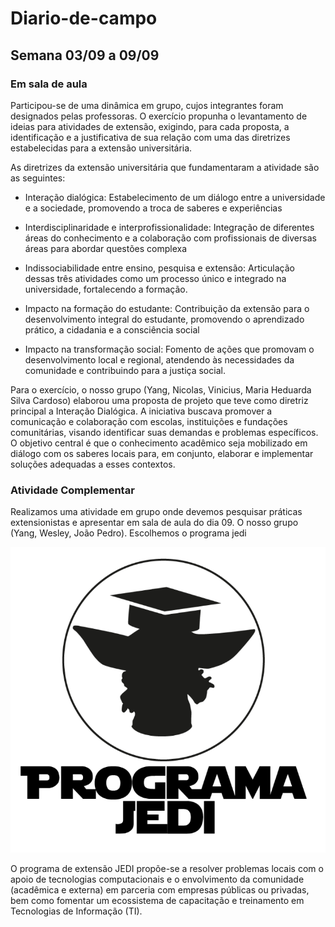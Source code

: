 # Diario-de-campo

## Semana 03/09 a 09/09

### Em sala de aula

Participou-se de uma dinâmica em grupo, cujos integrantes foram designados pelas professoras. O exercício propunha o levantamento de ideias para atividades de extensão, exigindo, para cada proposta, a identificação e a justificativa de sua relação com uma das diretrizes estabelecidas para a extensão universitária.

As diretrizes da extensão universitária que fundamentaram a atividade são as seguintes:

- Interação dialógica: Estabelecimento de um diálogo entre a universidade e a sociedade, promovendo a troca de saberes e experiências

- Interdisciplinaridade e interprofissionalidade: Integração de diferentes áreas do conhecimento e a colaboração com profissionais de diversas áreas para abordar questões complexa

- Indissociabilidade entre ensino, pesquisa e extensão: Articulação dessas três atividades como um processo único e integrado na universidade, fortalecendo a formação. 

- Impacto na formação do estudante: Contribuição da extensão para o desenvolvimento integral do estudante, promovendo o aprendizado prático, a cidadania e a consciência social

- Impacto na transformação social: Fomento de ações que promovam o desenvolvimento local e regional, atendendo às necessidades da comunidade e contribuindo para a justiça social.

Para o exercício, o nosso grupo (Yang, Nicolas, Vinicius, Maria Heduarda Silva Cardoso) elaborou uma proposta de projeto que teve como diretriz principal a Interação Dialógica. A iniciativa buscava promover a comunicação e colaboração com escolas, instituições e fundações comunitárias, visando identificar suas demandas e problemas específicos. O objetivo central é que o conhecimento acadêmico seja mobilizado em diálogo com os saberes locais para, em conjunto, elaborar e implementar soluções adequadas a esses contextos.

### Atividade Complementar

Realizamos uma atividade em grupo onde devemos pesquisar práticas extensionistas e apresentar em sala de aula do dia 09. O nosso grupo (Yang, Wesley, João Pedro). Escolhemos o programa jedi

![Programa Jedi](programa-jedi.png)

O programa de extensão JEDI propõe-se a resolver problemas locais com o apoio de tecnologias computacionais e o envolvimento da comunidade (acadêmica e externa) em parceria com empresas públicas ou privadas, bem como fomentar um ecossistema de capacitação e treinamento em Tecnologias de Informação (TI).

